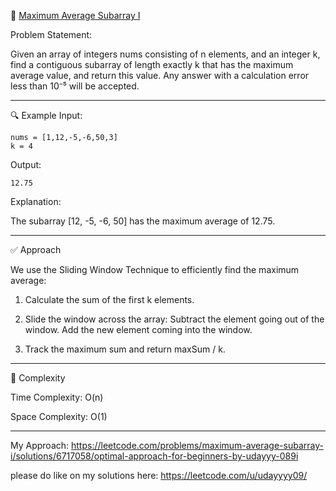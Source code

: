 📘 [Maximum Average Subarray I](https://leetcode.com/problems/maximum-average-subarray-i/description/?envType=study-plan-v2&envId=leetcode-75)

Problem Statement:

Given an array of integers nums consisting of n elements, and an integer k, find a contiguous subarray of length exactly k that has the maximum average value, and return this value.
Any answer with a calculation error less than 10⁻⁵ will be accepted.

---------------------------------------------------------------------

🔍 Example
Input:

    nums = [1,12,-5,-6,50,3]
    k = 4

Output:

    12.75

Explanation:

The subarray [12, -5, -6, 50] has the maximum average of 12.75.

---------------------------------------------------------------------

✅ Approach

We use the Sliding Window Technique to efficiently find the maximum average:

1. Calculate the sum of the first k elements.

2. Slide the window across the array:
    Subtract the element going out of the window.
    Add the new element coming into the window.

3. Track the maximum sum and return maxSum / k.

---------------------------------------------------------------------

🧠 Complexity

Time Complexity: O(n)

Space Complexity: O(1)

---------------------------------------------------------------------

My Approach: https://leetcode.com/problems/maximum-average-subarray-i/solutions/6717058/optimal-approach-for-beginners-by-udayyy-089i

please do like on my solutions here: https://leetcode.com/u/udayyyy09/
